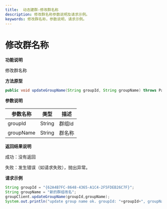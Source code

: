 ```yaml
---
title:  动态建群-修改群名称
description: 修改群名称参数说明及请求示例。
keywords: 修改群名称，参数说明，请求示例。
---
```


# 修改群名称

**功能说明**

修改群名称

**方法原型**

```java
public void updateGroupName(String groupId, String groupName) throws ParamParserException, AESCryptoException, HttpRequestException;
```

**参数说明**

| 参数名称  | 类型   | 描述   |
| --------- | ------ | ------ |
| groupId   | String | 群组Id |
| groupName | String | 群名称 |

**返回结果说明**

成功：没有返回

失败：发生错误（如请求失败），抛出异常。

**请求示例**

```java
String groupId = "{62A4B7FC-8648-4365-A1C4-2F5FDEB26C7F}";
String groupName = "新的群组改名";
groupClient.updateGroupName(groupId,groupName);
System.out.println("update group name ok. groupId: "+groupId+", groupName: "+groupName);
```